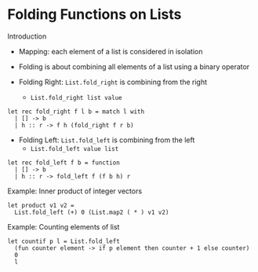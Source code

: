 # Folding Functions on Lists

Introduction

+ Mapping: each element of a list is considered in isolation
+ Folding is about combining all elements of a list using a binary operator

+ Folding Right: `List.fold_right` is combining from the right
    + `List.fold_right list value`

```
let rec fold_right f l b = match l with
  | [] -> b
  | h :: r -> f h (fold_right f r b)
```

+ Folding Left: `List.fold_left` is combining from the left
    + `List.fold_left value list`

```
let rec fold_left f b = function
  | [] -> b
  | h :: r -> fold_left f (f b h) r
```

Example: Inner product of integer vectors

```
let product v1 v2 =
  List.fold_left (+) 0 (List.map2 ( * ) v1 v2)
```

Example: Counting elements of list

```
let countif p l = List.fold_left
  (fun counter element -> if p element then counter + 1 else counter)
  0
  l
```

